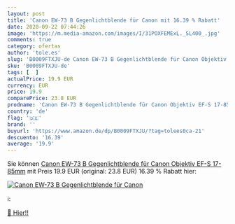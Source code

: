 ```yaml
---
layout: post
title: 'Canon EW-73 B Gegenlichtblende für Canon mit 16.39 % Rabatt'
date: 2020-09-22 07:44:26
image: 'https://m.media-amazon.com/images/I/31POXFEMExL._SL400_.jpg'
comments: true
category: ofertas
author: 'tole.es'
slug: 'B0009FTXJU-de Canon EW-73 B Gegenlichtblende für Canon Objektiv EF-S...'
sku: 'B0009FTXJU-de'
tags: [  ]
actualPrice: 19.9 EUR
currency: EUR
price: 19.9
comparePrice: 23.8 EUR
prodname: 'Canon EW-73 B Gegenlichtblende für Canon Objektiv EF-S 17-85mm'
country: 'de'
flag: '🇩🇪'
brand: ''
buyurl: 'https://www.amazon.de/dp/B0009FTXJU/?tag=tolees0ca-21'
descuento: '16.39'
average: '19.9'
---
```


Sie können [Canon EW-73 B Gegenlichtblende für Canon Objektiv EF-S 17-85mm](https://www.amazon.de/dp/B0009FTXJU/?tag=tolees0ca-21) mit Preis 19.9 EUR (original: 23.8 EUR) 16.39 % Rabatt hier:

[![Canon EW-73 B Gegenlichtblende für Canon](https://m.media-amazon.com/images/I/31POXFEMExL._SL400_.jpg)](https://www.amazon.de/dp/B0009FTXJU/?tag=tolees0ca-21)

ℹ️:


[🛒 Hier!!](https://www.amazon.de/dp/B0009FTXJU/?tag=tolees0ca-21)
